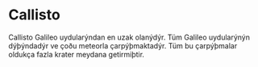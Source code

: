 # Callisto

Callisto Galileo uydularýndan en uzak olanýdýr. Tüm Galileo uydularýnýn
dýþýndadýr ve çoðu meteorla çarpýþmaktadýr. Tüm bu çarpýþmalar oldukça fazla
krater meydana getirmiþtir.
